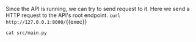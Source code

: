 Since the API is running, we can try to send request to it. Here we send a HTTP request to the API's root endpoint.
`curl http://127.0.0.1:8000/`{{exec}}

`cat src/main.py`
